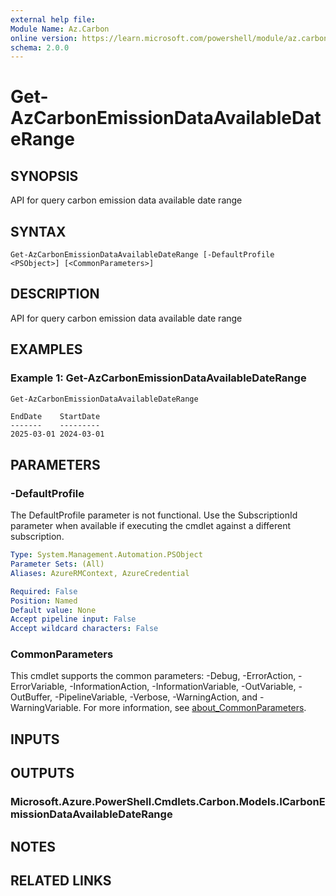 ```yaml
---
external help file:
Module Name: Az.Carbon
online version: https://learn.microsoft.com/powershell/module/az.carbon/get-azcarbonemissiondataavailabledaterange
schema: 2.0.0
---
```


# Get-AzCarbonEmissionDataAvailableDateRange

## SYNOPSIS
API for query carbon emission data available date range

## SYNTAX

```
Get-AzCarbonEmissionDataAvailableDateRange [-DefaultProfile <PSObject>] [<CommonParameters>]
```

## DESCRIPTION
API for query carbon emission data available date range

## EXAMPLES

### Example 1: Get-AzCarbonEmissionDataAvailableDateRange
```powershell
Get-AzCarbonEmissionDataAvailableDateRange
```

```output
EndDate    StartDate
-------    ---------
2025-03-01 2024-03-01
```



## PARAMETERS

### -DefaultProfile
The DefaultProfile parameter is not functional.
Use the SubscriptionId parameter when available if executing the cmdlet against a different subscription.

```yaml
Type: System.Management.Automation.PSObject
Parameter Sets: (All)
Aliases: AzureRMContext, AzureCredential

Required: False
Position: Named
Default value: None
Accept pipeline input: False
Accept wildcard characters: False
```

### CommonParameters
This cmdlet supports the common parameters: -Debug, -ErrorAction, -ErrorVariable, -InformationAction, -InformationVariable, -OutVariable, -OutBuffer, -PipelineVariable, -Verbose, -WarningAction, and -WarningVariable. For more information, see [about_CommonParameters](http://go.microsoft.com/fwlink/?LinkID=113216).

## INPUTS

## OUTPUTS

### Microsoft.Azure.PowerShell.Cmdlets.Carbon.Models.ICarbonEmissionDataAvailableDateRange

## NOTES

## RELATED LINKS

